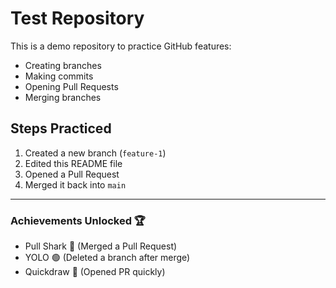 # Test Repository

This is a demo repository to practice GitHub features:
- Creating branches
- Making commits
- Opening Pull Requests
- Merging branches

## Steps Practiced
1. Created a new branch (`feature-1`)
2. Edited this README file
3. Opened a Pull Request
4. Merged it back into `main`

---

### Achievements Unlocked 🏆
- Pull Shark 🦈 (Merged a Pull Request)
- YOLO 🟢 (Deleted a branch after merge)
- Quickdraw 🎯 (Opened PR quickly)
